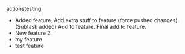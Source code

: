 actionstesting

- Added feature. Add extra stuff to feature (force pushed changes). (Subtask added) Add to feature. Final add to feature.
- New feature 2
- my feature
- test feature
